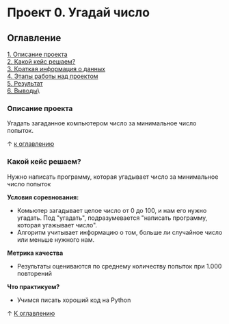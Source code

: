 # Проект 0. Угадай число

## Оглавление 
[1. Описание проекта]()\
[2. Какой кейс решаем?]()\
[3. Краткая информация о данных]()\
[4. Этапы работы над проектом]()\
[5. Результат]()\
[6. Выводы]()\

### Описание проекта
Угадать загаданное компьютером число за минимальное число попыток.

↑ [к оглавлению]()


### Какой кейс решаем?
Нужно написать программу, которая угадывает число за минимальное число попыток

**Условия соревнования:**
- Комьютер загадывает целое число от 0 до 100, и нам его нужно угадать. Под "угадать", подразумевается "написать программу, которая угажывает число".
- Алгоритм учитывает информацию о том, больше ли случайное число или меньше нужного нам.

**Метрика качества**
- Результаты оцениваются по среднему количеству попыток при 1.000 повторений

**Что практикуем?**
- Учимся писать хороший код на Python





↑ [К оглавлению]()
